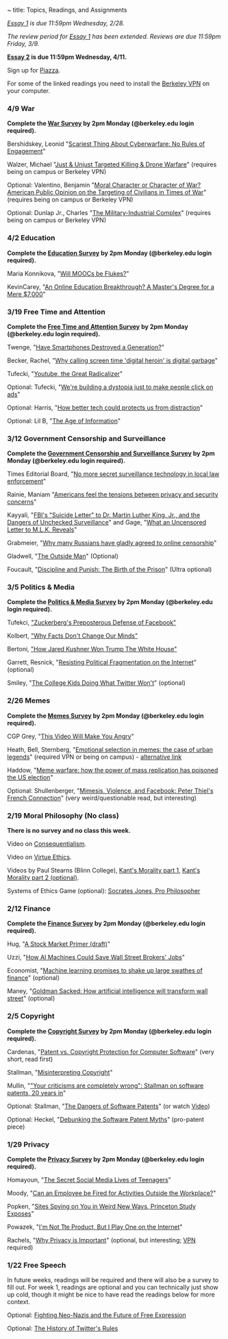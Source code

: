 ~ title: Topics, Readings, and Assignments

*[Essay 1][essay1] is due 11:59pm Wednesday, 2/28.*

*The review period for [Essay 1][essay1] has been extended.
 Reviews are due 11:59pm Friday, 3/9.*

**[Essay 2][essay2] is due 11:59pm Wednesday, 4/11.**

   [essay1]: https://www.crowdgrader.org/crowdgrader/venues/view_venue/3664

   [essay2]: https://www.crowdgrader.org/crowdgrader/venues/view_venue/3715

Sign up for [Piazza](https://www.piazza.com/berkeley/spring2018/cs195).

For some of the linked readings you need to install the [Berkeley VPN][vpn] on
your computer.

   [vpn]: http://www.lib.berkeley.edu/Help/vpn.html

### 4/9 War
**Complete the [War Survey](https://goo.gl/forms/n67HO8NqqprPyBPC2) by 2pm Monday (@berkeley.edu login required).**

Bershidskey, Leonid "[Scariest Thing About Cyberwarfare: No Rules of Engagement][cyber]"

Walzer, Michael "[Just & Unjust Targeted Killing & Drone Warfare][drones]" (requires being on campus or Berkeley VPN)

Optional: Valentino, Benjamin "[Moral Character or Character of War? American Public Opinion on the Targeting of Civilians in Times of War][civilians]" (requires being on campus or Berkeley VPN)

Optional: Dunlap Jr., Charles "[The Military-Industrial Complex][milind]" (requires being on campus or Berkeley VPN)

  [cyber]: https://www.bloomberg.com/view/articles/2017-07-07/scariest-thing-about-cyberwarfare-no-rules-of-engagement
  [drones]: http://www.mitpressjournals.org/doi/full/10.1162/DAED_a_00408
  [civilians]: http://www.mitpressjournals.org/doi/full/10.1162/DAED_a_00417
  [milind]: http://www.mitpressjournals.org/doi/pdf/10.1162/DAED_a_00104

### 4/2 Education
**Complete the [Education Survey](https://goo.gl/forms/F70VND7EHWZxGkR32) by 2pm Monday (@berkeley.edu login required).**

Maria Konnikova, "[Will MOOCs be Flukes?][moocs]"

KevinCarey, "[An Online Education Breakthrough? A Master's Degree for a Mere $7,000][online_degree]"

  [moocs]: http://www.newyorker.com/science/maria-konnikova/moocs-failure-solutions
  [online_degree]: http://www.nytimes.com/2016/09/29/upshot/an-online-education-breakthrough-a-masters-degree-for-a-mere-7000.html



### 3/19 Free Time and Attention
**Complete the [Free Time and Attention Survey](https://goo.gl/forms/L1uPmX0CVX8uzKr82) by 2pm Monday (@berkeley.edu login required).**

Twenge, "[Have Smartphones Destroyed a Generation?][smartphones]"

Becker, Rachel, "[Why calling screen time 'digital heroin' is digital garbage][digital_heroin]"

Tufecki, "[Youtube, the Great Radicalizer][youtube_radical]"

Optional: Tufecki, "[We're building a dystopia just to make people click on ads][dystopia]"

Optional: Harris, "[How better tech could protects us from distraction][tech_distraction]"

Optional: Lil B, "[The Age of Information][lilb]"

   [smartphones]: https://www.theatlantic.com/magazine/archive/2017/09/has-the-smartphone-destroyed-a-generation/534198/
   [lilb]: https://www.youtube.com/watch?v=corY-FZAZog
   [digital_heroin]: https://www.theverge.com/2016/8/30/12715848/new-york-post-internet-texting-addiction-irresponsible-hysteria
   [youtube_radical]:  https://www.nytimes.com/2018/03/10/opinion/sunday/youtube-politics-radical.html
   [tech_distraction]: https://www.ted.com/talks/tristan_harris_how_better_tech_could_protect_us_from_distraction/transcript
   [dystopia]: https://www.ted.com/talks/zeynep_tufekci_we_re_building_a_dystopia_just_to_make_people_click_on_ads/transcript

### 3/12 Government Censorship and Surveillance
**Complete the [Government Censorship and Surveillance Survey](https://goo.gl/forms/4hFavDuLGjG7V06u2) by 2pm Monday (@berkeley.edu login required).**

Times Editorial Board, "[No more secret surveillance technology in local law enforcement][secret_surveillance]"

Rainie, Maniam "[Americans feel the tensions between privacy and security concerns][americans_tensions]"

Kayyali, "[FBI's "Suicide Letter" to Dr. Martin Luther King, Jr., and the Dangers of Unchecked Surveillance][fbi_letter]" and Gage, "[What an Uncensored Letter to M.L.K. Reveals][fbi_letter_2]"

Grabmeier, "[Why many Russians have gladly agreed to online censorship][russian_censorship]"

Gladwell, "[The Outside Man][outside_man]" (Optional)

Foucault, "[Discipline and Punish: The Birth of the Prison][discipline]" (Ultra optional)

  [secret_surveillance]: http://www.latimes.com/opinion/editorials/la-ed-surveillance-bill-sb21-20170901-story.html

  [americans_tensions]: http://www.pewresearch.org/fact-tank/2016/02/19/americans-feel-the-tensions-between-privacy-and-security-concerns/

  [fbi_letter]: https://www.eff.org/deeplinks/2014/11/fbis-suicide-letter-dr-martin-luther-king-jr-and-dangers-unchecked-surveillance

  [fbi_letter_2]: http://www.nytimes.com/2014/11/16/magazine/what-an-uncensored-letter-to-mlk-reveals.html

  [russian_censorship]: https://news.osu.edu/news/2017/09/06/psychological-firewall/

  [outside_man]: https://www.newyorker.com/magazine/2016/12/19/daniel-ellsberg-edward-snowden-and-the-modern-whistle-blower/amp

  [discipline]: http://dm.ncl.ac.uk/courseblog/files/2011/03/michel-foucault-panopticism.pdf

### 3/5 Politics & Media

**Complete the [Politics & Media Survey](https://goo.gl/forms/3qbFhsqFtlESHc9X2) by 2pm Monday (@berkeley.edu login required).**

Tufekci, ["Zuckerberg's Preposterous Defense of Facebook"][zuckerberg]

Kolbert, ["Why Facts Don't Change Our Minds"][why_facts]

Bertoni, ["How Jared Kushner Won Trump The White House"][jared_kushner]

Garrett, Resnick, "[Resisting Political Fragmentation on the Internet][political_fragmentation]" (optional)

Smiley, "[The College Kids Doing What Twitter Won't][twitter_bots]" (optional)

  [zuckerberg]: https://www.nytimes.com/2017/09/29/opinion/mark-zuckerberg-facebook.html

  [why_facts]: https://www.newyorker.com/magazine/2017/02/27/why-facts-dont-change-our-minds

  [jared_kushner]: https://www.forbes.com/sites/stevenbertoni/2016/11/22/exclusive-interview-how-jared-kushner-won-trump-the-white-house/#528f2d823af6

  [political_fragmentation]: http://www.mitpressjournals.org/doi/abs/10.1162/DAED_a_00118?journalCode=daed

  [twitter_bots]: https://www.wired.com/story/the-college-kids-doing-what-twitter-wont/



### 2/26 Memes

**Complete the [Memes Survey](https://goo.gl/forms/zU2kzdJBu4SODSFI2) by 2pm Monday (@berkeley.edu login required).**

CGP Grey, "[This Video Will Make You Angry](https://www.youtube.com/watch?v=rE3j_RHkqJc)"

Heath, Bell, Sternberg, "[Emotional selection in memes: the case of urban legends](http://psycnet.apa.org/journals/psp/81/6/1028/)" (required VPN or being on campus) - [alternative link](http://citeseerx.ist.psu.edu/viewdoc/download?doi=10.1.1.627.1473&rep=rep1&type=pdf)

Haddow, "[Meme warfare: how the power of mass replication has poisoned the US election][meme_warfare]"

Optional: Shullenberger, "[Mimesis, Violence, and Facebook: Peter Thiel's French Connection][girard]" (very weird/questionable read, but interesting)

   [meme_warfare]: https://www.theguardian.com/us-news/2016/nov/04/political-memes-2016-election-hillary-clinton-donald-trump

   [girard]: https://thesocietypages.org/cyborgology/2016/08/13/mimesis-violence-and-facebook-peter-thiels-french-connection-full-essay/



### 2/19 Moral Philosophy (No class)

**There is no survey and no class this week.**

Video on [Consequentialism][consequentialism1].

Video on [Virtue Ethics][virtue_ethics_dartington].

Videos by Paul Stearns (Blinn College), [Kant's Morality part 1][stearns_kant1], [Kant's Morality part 2 (optional)][stearns_kant2].

Systems of Ethics Game (optional): [Socrates Jones, Pro Philosopher][socrates_jones]

   [stearns_kant1]: https://www.youtube.com/watch?v=W_Q8cNzjTv0

   [stearns_kant2]: https://www.youtube.com/watch?v=KQqcD3_3_Y8

   [consequentialism1]: https://www.youtube.com/watch?v=hACdhD_kes8

   [virtue_ethics_dartington]: https://www.youtube.com/watch?v=PHVuzec6s0c

   [socrates_jones]: http://www.kongregate.com/games/chiefwakamakamu/socrates-jones-pro-philosopher

### 2/12 Finance

**Complete the [Finance Survey](https://goo.gl/forms/p4KPT183MnEYai8A3) by 2pm Monday (@berkeley.edu login required).**

Hug, "[A Stock Market Primer (draft)][stock_market]"

Uzzi, "[How AI Machines Could Save Wall Street Brokers' Jobs][man_machine_teams]"

Economist, "[Machine learning promises to shake up large swathes of finance][machine_learning_finance]" (optional)

Maney, "[Goldman Sacked: How artificial intelligence will transform wall street][robots_beat_man]" (optional)

   [stock_market]: https://docs.google.com/document/d/14vnPi9LodKX2cpgLltBi9uekFysNCHkJ3WDiOqM7sr4/edit?usp=drive_web

   [man_machine_teams]: https://www.entrepreneur.com/article/295309

   [machine_learning_finance]: https://www.economist.com/news/finance-and-economics/21722685-fields-trading-credit-assessment-fraud-prevention-machine-learning

   [robots_beat_man]: http://www.newsweek.com/2017/03/10/how-artificial-intelligence-transform-wall-street-560637.html

### 2/5 Copyright

**Complete the [Copyright Survey](https://goo.gl/forms/4nvyHFZn4r4yBkVA2) by 2pm Monday (@berkeley.edu login required).**

Cardenas, "[Patent vs. Copyright Protection for Computer Software][copyright_vs_patent]" (very short, read first)

Stallman, "[Misinterpreting Copyright][copyright]"

Mullin, "["Your criticisms are completely wrong": Stallman on software patents, 20 years in][meta_patent]"

Optional: Stallman, "[The Dangers of Software Patents][no_patent]" (or watch [Video][no_patent_video])

Optional: Heckel, "[Debunking the Software Patent Myths][yes_patent]" (pro-patent piece)

   [copyright_vs_patent]: https://www.linkedin.com/pulse/patent-vs-copyright-protection-computer-software-de-cardenas-jd-mba
   [copyright]: http://www.gnu.org/philosophy/misinterpreting-copyright.html
   [no_patent]: https://www.gnu.org/philosophy/danger-of-software-patents.en.html
   [no_patent_video]: https://www.youtube.com/watch?v=aiKRt3-FbM0
   [yes_patent]: http://groups.csail.mit.edu/mac/classes/6.805/articles/int-prop/heckel-debunking.html
   [meta_patent]: http://arstechnica.com/tech-policy/2012/11/your-criticisms-are-completely-wrong-stallman-on-software-patents/

### 1/29 Privacy

**Complete the [Privacy Survey](https://goo.gl/forms/tMxxCjYB4XqSY0xj1) by 2pm Monday (@berkeley.edu login required).**

Homayoun, "[The Secret Social Media Lives of Teenagers][secret_lives]"

Moody, "[Can an Employee be Fired for Activities Outside the Workplace?][personal_professional]"

Popken, "[Sites Spying on You in Weird New Ways, Princeton Study Exposes][ad_spying]"

Powazek, "[I'm Not Tte Product, But I Play One on the Internet][not_the_product]"

Rachels, "[Why Privacy is Important][why_privacy]" (optional, but interesting; [VPN][vpn] required)

   [why_privacy]: http://www.jstor.org/stable/2265077
   [personal_professional]: http://www.hrdive.com/news/can-an-employee-be-fired-for-activities-outside-the-workplace/449603/
   [secret_lives]: https://www.nytimes.com/2017/06/07/well/family/the-secret-social-media-lives-of-teenagers.html?mcubz=1
   [addicted]: http://www.nytimes.com/2013/08/25/sunday-review/addicted-to-apps.html
   [ad_spying]: http://www.nbcnews.com/tech/security/princeton-study-exposes-weird-new-ways-sites-are-spying-you-n622391
   [not_the_product]: http://powazek.com/posts/3229


### 1/22 Free Speech

In future weeks, readings will be required and there will also be a survey to fill out. For week 1, readings are optional and you can technically just show up cold, though it might be nice to have read the readings below for more context.

Optional: [Fighting Neo-Nazis and the Future of Free Expression][effnazis]

Optional: [The History of Twitter's Rules][twitter]

   [effnazis]: https://www.eff.org/deeplinks/2017/08/fighting-neo-nazis-future-free-expression
   [twitter]: http://motherboard.vice.com/read/the-history-of-twitters-rules
